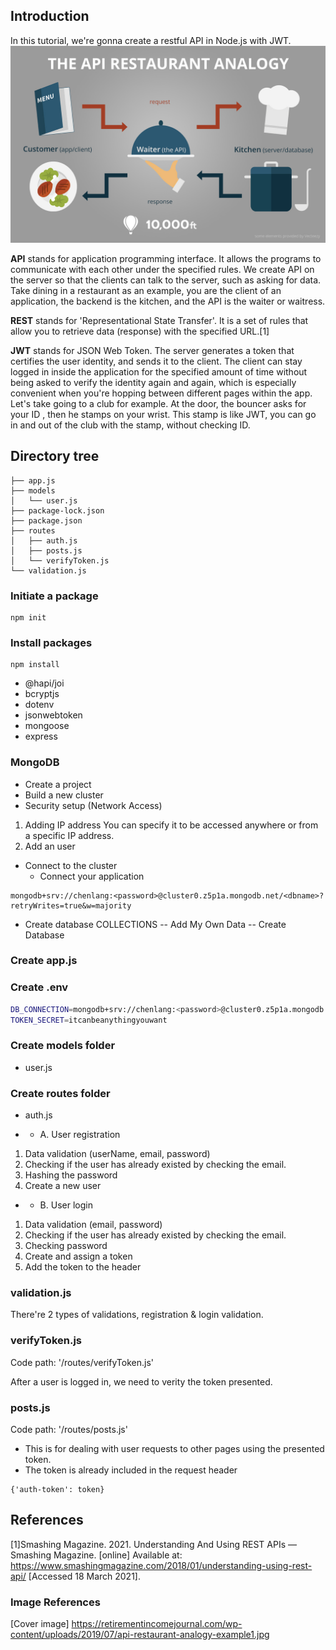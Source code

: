 ## Introduction
In this tutorial, we're gonna create a restful API in Node.js with JWT. 
![alt](/screenshots/api-restaurant.jpeg)

**API** stands for application programming interface. It allows the programs to communicate with each other under the specified rules. We create API on the server so that the clients can talk to the server, such as asking for data. 
Take dining in a restaurant as an example, you are the client of an application, the backend is the kitchen, and the API is the waiter or waitress.

**REST** stands for 'Representational State Transfer'. It is a set of rules that allow you to retrieve data (response) with the specified URL.[1]

**JWT** stands for JSON Web Token. The server generates a token that certifies the user identity, and sends it to the client. The client can stay logged in inside the application for the specified amount of time without being asked to verify the identity again and again, which is especially convenient when you're hopping between different pages within the app. 
Let's take going to a club for example. At the door, the bouncer asks for your ID , then he stamps on your wrist. This stamp is like JWT, you can go in and out of the club with the stamp, without checking ID.

## Directory tree
```script
├── app.js
├── models
│   └── user.js
├── package-lock.json
├── package.json
├── routes
│   ├── auth.js
│   ├── posts.js
│   └── verifyToken.js
└── validation.js
```

### Initiate a package
```shell
npm init 
```
### Install packages 
```shell
npm install 
```
- @hapi/joi
- bcryptjs
- dotenv
- jsonwebtoken
- mongoose 
- express 

### MongoDB 
- Create a project 
- Build a new cluster 
- Security setup (Network Access)
1. Adding IP address 
You can specify it to be accessed anywhere or from a specific IP address. 
2. Add an user 
- Connect to the cluster
    * Connect your application 

```script
mongodb+srv://chenlang:<password>@cluster0.z5p1a.mongodb.net/<dbname>?retryWrites=true&w=majority
```
- Create database 
COLLECTIONS -- Add My Own Data -- Create Database 


### Create app.js 

### Create .env 
```bash
DB_CONNECTION=mongodb+srv://chenlang:<password>@cluster0.z5p1a.mongodb.net/<dbname>?retryWrites=true&w=majority
TOKEN_SECRET=itcanbeanythingyouwant
```

### Create models folder
- user.js 

### Create routes folder 
- auth.js 

- * A. User registration 
1. Data validation (userName, email, password)
2. Checking if the user has already existed by checking the email.
3. Hashing the password
4. Create a new user 

- * B. User login 
1. Data validation (email, password)
2. Checking if the user has already existed by checking the email.
3. Checking password 
4. Create and assign a token 
5. Add the token to the header 

### validation.js 
There're 2 types of validations, registration & login validation. 

### verifyToken.js 
Code path: '/routes/verifyToken.js'

After a user is logged in, we need to verity the token presented.

### posts.js
Code path: '/routes/posts.js'
- This is for dealing with user requests to other pages using the presented token.
- The token is already included in the request header 
```script
{'auth-token': token}
```

## References
[1]Smashing Magazine. 2021. Understanding And Using REST APIs — Smashing Magazine. [online] Available at: <https://www.smashingmagazine.com/2018/01/understanding-using-rest-api/> [Accessed 18 March 2021].

### Image References
[Cover image] https://retirementincomejournal.com/wp-content/uploads/2019/07/api-restaurant-analogy-example1.jpg











